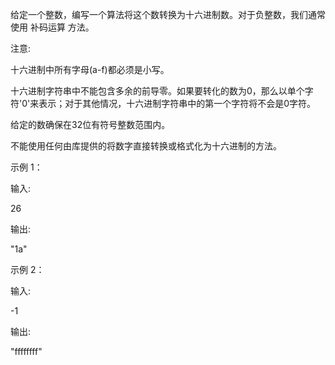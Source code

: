 给定一个整数，编写一个算法将这个数转换为十六进制数。对于负整数，我们通常使用 补码运算 方法。

注意:

十六进制中所有字母(a-f)都必须是小写。

十六进制字符串中不能包含多余的前导零。如果要转化的数为0，那么以单个字符'0'来表示；对于其他情况，十六进制字符串中的第一个字符将不会是0字符。 

给定的数确保在32位有符号整数范围内。

不能使用任何由库提供的将数字直接转换或格式化为十六进制的方法。

示例 1：

输入:

26

输出:

"1a"

示例 2：

输入:

-1

输出:

"ffffffff"
